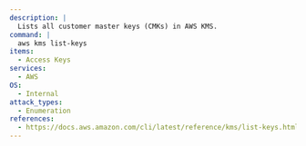 ```yaml
---
description: |
  Lists all customer master keys (CMKs) in AWS KMS.
command: |
  aws kms list-keys
items:
  - Access Keys
services:
  - AWS
OS:
  - Internal
attack_types:
  - Enumeration
references:
  - https://docs.aws.amazon.com/cli/latest/reference/kms/list-keys.html
---
```

